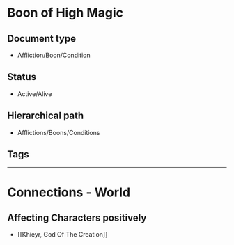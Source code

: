 # Boon of High Magic

## Document type

 - Affliction/Boon/Condition

## Status

 - Active/Alive

## Hierarchical path

 - Afflictions/Boons/Conditions

## Tags

---

# Connections - World

## Affecting Characters positively

 - [[Khieyr, God Of The Creation]]
